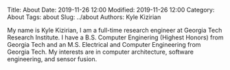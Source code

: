 Title: About
Date: 2019-11-26 12:00
Modified: 2019-11-26 12:00
Category: About
Tags: about
Slug: ../about
Authors: Kyle Kizirian

<p> My name is Kyle Kizirian, I am a full-time research engineer at Georgia
Tech Research Institute. I have a B.S. Computer Enginering (Highest Honors)
from Georgia Tech and an M.S. Electrical and Computer Engineering from Georgia
Tech. My interests are in computer architecture, software engineering, and
sensor fusion</a>.</p>
